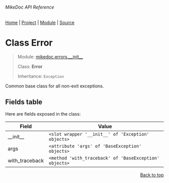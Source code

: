 ###### MikeDoc API Reference
[Home](/docs/api/README.md) | [Project](/README.md) | [Module](/docs/api/modules/mikedoc/errors/__init__/README.md) | [Source](/mikedoc/errors/__init__.py)

# Class Error
> Module: [mikedoc.errors.\_\_init\_\_](/docs/api/modules/mikedoc/errors/__init__/README.md)
>
> Class: **Error**
>
> Inheritance: `Exception`

Common base class for all non-exit exceptions.

## Fields table
Here are fields exposed in the class:

| Field | Value |
| --- | --- |
| \_\_init\_\_ | `<slot wrapper '__init__' of 'Exception' objects>` |
| args | `<attribute 'args' of 'BaseException' objects>` |
| with\_traceback | `<method 'with_traceback' of 'BaseException' objects>` |

<p align="right"><a href="#mikedoc-api-reference">Back to top</a></p>
